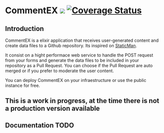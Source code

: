 # CommentEX ![](https://github.com/mijailr/CommentEX/workflows/build/badge.svg) [![Coverage Status](https://coveralls.io/repos/github/mijailr/CommentEX/badge.svg?branch=master)](https://coveralls.io/github/mijailr/CommentEX?branch=master)

## Introduction

CommentEX is a elixir application that receives user-generated content and create data files to a Github repository. Its inspired on [StaticMan](https://github.com/eduardoboucas/staticman).

It consist on a hight performace web service to handle the POST request from your forms and generate the data files to be included in your repository as a Pull Request. You can choose if the Pull Request are auto merged or if you prefer to moderate the user content.

You can deploy CommentEX on your infraestructure or use the public instance for free.

## This is a work in progress, at the time there is not a production version available

## Documentation TODO
